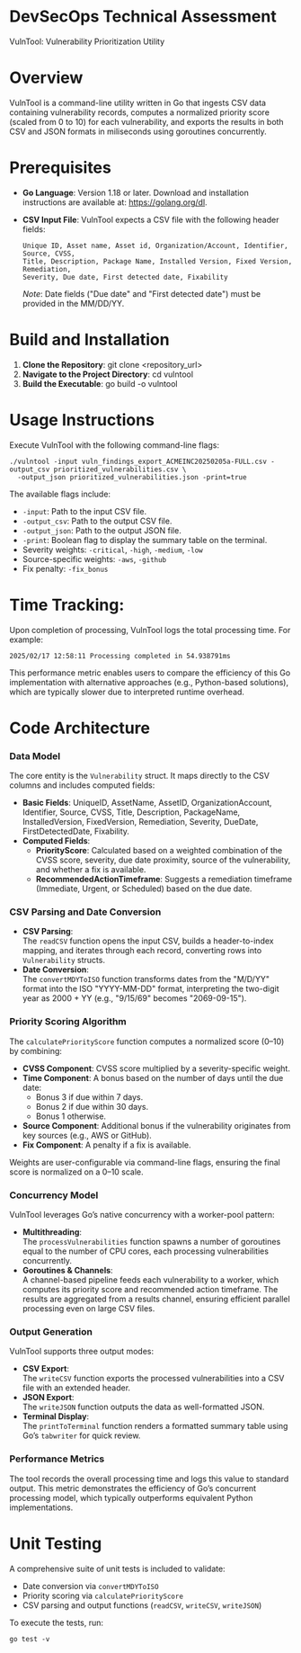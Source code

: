 # DevSecOps Technical Assessment

VulnTool: Vulnerability Prioritization Utility


# Overview
VulnTool is a command-line utility written in Go that ingests CSV data containing vulnerability
records, computes a normalized priority score (scaled from 0 to 10) for each vulnerability, and
exports the results in both CSV and JSON formats in miliseconds using goroutines concurrently. 

# Prerequisites

- **Go Language**: Version 1.18 or later. Download and installation instructions are available at:
  https://golang.org/dl.

- **CSV Input File**: VulnTool expects a CSV file with the following header fields:

      Unique ID, Asset name, Asset id, Organization/Account, Identifier, Source, CVSS,
      Title, Description, Package Name, Installed Version, Fixed Version, Remediation,
      Severity, Due date, First detected date, Fixability

  *Note*: Date fields ("Due date" and "First detected date") must be provided in the MM/DD/YY. 

# Build and Installation

1. **Clone the Repository**:
   git clone <repository_url>
2. **Navigate to the Project Directory**:
   cd vulntool
3. **Build the Executable**:
   go build -o vulntool

# Usage Instructions

Execute VulnTool with the following command-line flags:

    ./vulntool -input vuln_findings_export_ACMEINC20250205a-FULL.csv -output_csv prioritized_vulnerabilities.csv \
      -output_json prioritized_vulnerabilities.json -print=true

The available flags include:
  - `-input`: Path to the input CSV file.
  - `-output_csv`: Path to the output CSV file.
  - `-output_json`: Path to the output JSON file.
  - `-print`: Boolean flag to display the summary table on the terminal.
  - Severity weights: `-critical`, `-high`, `-medium`, `-low`
  - Source-specific weights: `-aws`, `-github`
  - Fix penalty: `-fix_bonus`

# Time Tracking:

Upon completion of processing, VulnTool logs the total processing time. For example:

    2025/02/17 12:58:11 Processing completed in 54.938791ms

This performance metric enables users to compare the efficiency of this Go implementation with alternative
approaches (e.g., Python-based solutions), which are typically slower due to interpreted runtime overhead.

# Code Architecture

### Data Model
The core entity is the `Vulnerability` struct. It maps directly to the CSV columns and includes computed fields:
  - **Basic Fields**: UniqueID, AssetName, AssetID, OrganizationAccount, Identifier, Source, CVSS, Title,
    Description, PackageName, InstalledVersion, FixedVersion, Remediation, Severity, DueDate, FirstDetectedDate, Fixability.
  - **Computed Fields**:
      - **PriorityScore**: Calculated based on a weighted combination of the CVSS score, severity, due date proximity,
        source of the vulnerability, and whether a fix is available.
      - **RecommendedActionTimeframe**: Suggests a remediation timeframe (Immediate, Urgent, or Scheduled) based on the due date.

### CSV Parsing and Date Conversion
- **CSV Parsing**:  
  The `readCSV` function opens the input CSV, builds a header-to-index mapping, and iterates through each record,
  converting rows into `Vulnerability` structs.
- **Date Conversion**:  
  The `convertMDYToISO` function transforms dates from the "M/D/YY" format into the ISO "YYYY-MM-DD" format,
  interpreting the two-digit year as 2000 + YY (e.g., "9/15/69" becomes "2069-09-15").

### Priority Scoring Algorithm
The `calculatePriorityScore` function computes a normalized score (0–10) by combining:
  - **CVSS Component**: CVSS score multiplied by a severity-specific weight.
  - **Time Component**: A bonus based on the number of days until the due date:
      - Bonus 3 if due within 7 days.
      - Bonus 2 if due within 30 days.
      - Bonus 1 otherwise.
  - **Source Component**: Additional bonus if the vulnerability originates from key sources (e.g., AWS or GitHub).
  - **Fix Component**: A penalty if a fix is available.
  
Weights are user-configurable via command-line flags, ensuring the final score is normalized on a 0–10 scale.

### Concurrency Model
VulnTool leverages Go’s native concurrency with a worker-pool pattern:
  - **Multithreading**:  
    The `processVulnerabilities` function spawns a number of goroutines equal to the number of CPU cores, each
    processing vulnerabilities concurrently.
  - **Goroutines & Channels**:  
    A channel-based pipeline feeds each vulnerability to a worker, which computes its priority score and recommended
    action timeframe. The results are aggregated from a results channel, ensuring efficient parallel processing even
    on large CSV files.

### Output Generation
VulnTool supports three output modes:
  - **CSV Export**:  
    The `writeCSV` function exports the processed vulnerabilities into a CSV file with an extended header.
  - **JSON Export**:  
    The `writeJSON` function outputs the data as well-formatted JSON.
  - **Terminal Display**:  
    The `printToTerminal` function renders a formatted summary table using Go’s `tabwriter` for quick review.

### Performance Metrics
The tool records the overall processing time and logs this value to standard output. This metric demonstrates the
efficiency of Go’s concurrent processing model, which typically outperforms equivalent Python implementations.


# Unit Testing

A comprehensive suite of unit tests is included to validate:
  - Date conversion via `convertMDYToISO`
  - Priority scoring via `calculatePriorityScore`
  - CSV parsing and output functions (`readCSV`, `writeCSV`, `writeJSON`)
  
To execute the tests, run:

    go test -v
